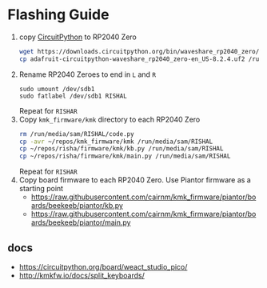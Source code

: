 # Flashing Guide

1. copy [CircuitPython](https://circuitpython.org/board/waveshare_rp2040_zero/) to RP2040 Zero
    ```sh
    wget https://downloads.circuitpython.org/bin/waveshare_rp2040_zero/en_US/adafruit-circuitpython-waveshare_rp2040_zero-en_US-8.2.4.uf2
    cp adafruit-circuitpython-waveshare_rp2040_zero-en_US-8.2.4.uf2 /run/media/sam/RPI-RP2/
    ```
2. Rename RP2040 Zeroes to end in `L` and `R`
    ```
    sudo umount /dev/sdb1
    sudo fatlabel /dev/sdb1 RISHAL
    ```
    Repeat for `RISHAR`
3. Copy `kmk_firmware/kmk` directory to each RP2040 Zero
    ```sh
    rm /run/media/sam/RISHAL/code.py
    cp -avr ~/repos/kmk_firmware/kmk /run/media/sam/RISHAL
    cp ~/repos/risha/firmware/kmk/kb.py /run/media/sam/RISHAL 
    cp ~/repos/risha/firmware/kmk/main.py /run/media/sam/RISHAL 
    ```
    Repeat for `RISHAR`
4. Copy board firmware to each RP2040 Zero. Use Piantor firmware as a starting point
    - https://raw.githubusercontent.com/cairnm/kmk_firmware/piantor/boards/beekeeb/piantor/kb.py
    - https://raw.githubusercontent.com/cairnm/kmk_firmware/piantor/boards/beekeeb/piantor/main.py 

## docs

- https://circuitpython.org/board/weact_studio_pico/
- http://kmkfw.io/docs/split_keyboards/
